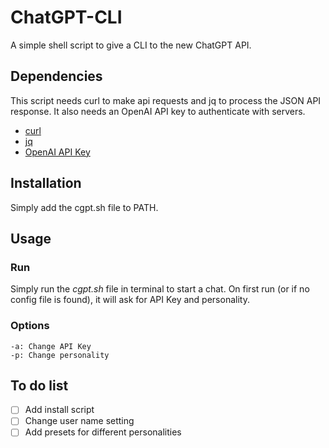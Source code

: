 # ChatGPT-CLI
A simple shell script to give a CLI to the new ChatGPT API.

## Dependencies
This script needs curl to make api requests and jq to process the JSON API response. It also needs an OpenAI API key to authenticate with servers.

* [curl](https://www.curl.se)
* [jq](https://stedolan.github.io/jq/)
* [OpenAI API Key](https://platform.openai.com/account/api-keys)

## Installation
Simply add the cgpt.sh file to PATH.

## Usage

### Run
Simply run the *cgpt.sh* file in terminal to start a chat. On first run (or if no config file is found), it will ask for API Key and personality.

### Options
```
-a: Change API Key
-p: Change personality
```

## To do list
- [ ] Add install script
- [ ] Change user name setting
- [ ] Add presets for different personalities
